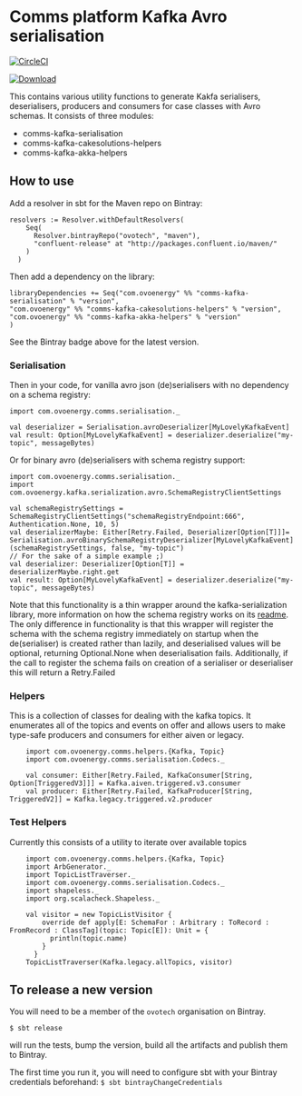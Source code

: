 # Comms platform Kafka Avro serialisation

[ ![CircleCI](https://circleci.com/gh/ovotech/comms-kafka-serialisation/tree/master.svg?style=svg) ](https://circleci.com/gh/ovotech/comms-kafka-serialisation/tree/master)

[![Download](https://api.bintray.com/packages/ovotech/maven/comms-kafka-serialisation/images/download.svg)](https://bintray.com/ovotech/maven/comms-kafka-serialisation/_latestVersion)

This contains various utility functions to generate Kakfa serialisers, deserialisers, producers and consumers for case classes with Avro schemas. It consists of three modules:

* comms-kafka-serialisation
* comms-kafka-cakesolutions-helpers
* comms-kafka-akka-helpers


## How to use

Add a resolver in sbt for the Maven repo on Bintray:

```
resolvers := Resolver.withDefaultResolvers(
    Seq(
      Resolver.bintrayRepo("ovotech", "maven"),
      "confluent-release" at "http://packages.confluent.io/maven/"
    )
  )
```

Then add a dependency on the library:

```
libraryDependencies += Seq("com.ovoenergy" %% "comms-kafka-serialisation" % "version",
"com.ovoenergy" %% "comms-kafka-cakesolutions-helpers" % "version",
"com.ovoenergy" %% "comms-kafka-akka-helpers" % "version"
)
```


See the Bintray badge above for the latest version.


### Serialisation 

Then in your code, for vanilla avro json (de)serialisers                                                                                                                                                                                                                                                                                                                                                                                                                                                                                                                                                                                                                                                                                                                                          with no dependency on a schema registry:

```
import com.ovoenergy.comms.serialisation._

val deserializer = Serialisation.avroDeserializer[MyLovelyKafkaEvent]
val result: Option[MyLovelyKafkaEvent] = deserializer.deserialize("my-topic", messageBytes)
```


Or for binary avro (de)serialisers with schema registry support:
 
 ```
 import com.ovoenergy.comms.serialisation._
 import com.ovoenergy.kafka.serialization.avro.SchemaRegistryClientSettings

 val schemaRegistrySettings = SchemaRegistryClientSettings("schemaRegistryEndpoint:666", Authentication.None, 10, 5)
 val deserializerMaybe: Either[Retry.Failed, Deserializer[Option[T]]]= Serialisation.avroBinarySchemaRegistryDeserializer[MyLovelyKafkaEvent](schemaRegistrySettings, false, "my-topic")
 // For the sake of a simple example ;)
 val deserializer: Deserializer[Option[T]] = deserializerMaybe.right.get
 val result: Option[MyLovelyKafkaEvent] = deserializer.deserialize("my-topic", messageBytes)
 ```
 
Note that this functionality is a thin wrapper around the kafka-serialization library, more information on how the schema registry works on its [readme](https://github.com/ovotech/kafka-serialization). The only
difference in functionality is that this wrapper will register the schema with the schema registry immediately on startup when the de(serialiser) is created rather than lazily, and deserialised values will be 
optional, returning Optional.None when deserialisation fails. Additionally, if the call to register the schema fails on creation of a serialiser or deserialiser this will return a Retry.Failed


### Helpers

This is a collection of classes for dealing with the kafka topics.  It enumerates all of the topics and events on offer and allows users to make type-safe producers and consumers for either aiven or legacy.
  
  ```
      import com.ovoenergy.comms.helpers.{Kafka, Topic}
      import com.ovoenergy.comms.serialisation.Codecs._

      val consumer: Either[Retry.Failed, KafkaConsumer[String, Option[TriggeredV3]]] = Kafka.aiven.triggered.v3.consumer
      val producer: Either[Retry.Failed, KafkaProducer[String, TriggeredV2]] = Kafka.legacy.triggered.v2.producer
  ```
    

### Test Helpers

Currently this consists of a utility to iterate over available topics
  
  ```
      import com.ovoenergy.comms.helpers.{Kafka, Topic}
      import ArbGenerator._
      import TopicListTraverser._
      import com.ovoenergy.comms.serialisation.Codecs._
      import shapeless._
      import org.scalacheck.Shapeless._
      
      val visitor = new TopicListVisitor {
          override def apply[E: SchemaFor : Arbitrary : ToRecord : FromRecord : ClassTag](topic: Topic[E]): Unit = {
            println(topic.name)
          }
        }
      TopicListTraverser(Kafka.legacy.allTopics, visitor)
  ```


## To release a new version

You will need to be a member of the `ovotech` organisation on Bintray.

```
$ sbt release
```

will run the tests, bump the version, build all the artifacts and publish them to Bintray.

The first time you run it, you will need to configure sbt with your Bintray credentials beforehand: `$ sbt bintrayChangeCredentials`
